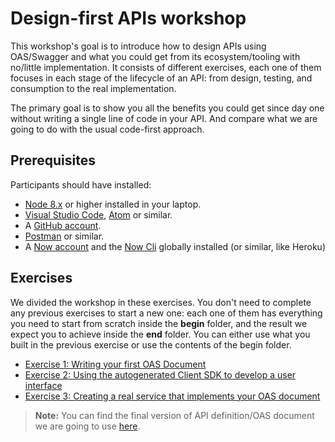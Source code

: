 # Design-first APIs workshop

This workshop's goal is to introduce how to design APIs using OAS/Swagger and what you could get from its ecosystem/tooling with no/little implementation. It consists of different exercises, each one of them focuses in each stage of the lifecycle of an API: from design, testing, and consumption to the real implementation.

The primary goal is to show you all the benefits you could get since day one without writing a single line of code in your API. And compare what we are going to do with the usual code-first approach.

## Prerequisites

Participants should have installed:

- [Node 8.x](https://nodejs.org/en/) or higher installed in your laptop.
- [Visual Studio Code](https://code.visualstudio.com/), [Atom](https://atom.io/) or similar.
- A [GitHub account](https://github.com/).
- [Postman](https://www.getpostman.com/) or similar.
- A [Now account](https://zeit.co/now) and the [Now Cli](https://zeit.co/download#now-cli) globally installed (or similar, like Heroku)

## Exercises

We divided the workshop in these exercises. You don't need to complete any previous exercises to start a new one: each one of them has everything you need to start from scratch inside the **begin** folder, and the result we expect you to achieve inside the **end** folder. You can either use what you built in the previous exercise or use the contents of the begin folder.

- [Exercise 1: Writing your first OAS Document](./exercises/exercise-1/README.md)
- [Exercise 2: Using the autogenerated Client SDK to develop a user interface](./exercises/exercise-2/README.md)
- [Exercise 3: Creating a real service that implements your OAS document](./exercises/exercise-3/README.md)

> **Note:** You can find the final version of API definition/OAS document we are going to use [here](https://app.swaggerhub.com/apis/nodeconf18-api-spec/nodeconf-api/1.0.0).

